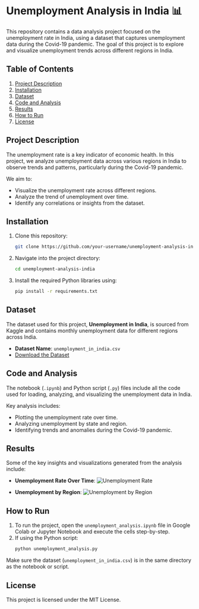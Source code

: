 # Unemployment Analysis in India 📊

This repository contains a data analysis project focused on the unemployment rate in India, using a dataset that captures unemployment data during the Covid-19 pandemic. The goal of this project is to explore and visualize unemployment trends across different regions in India.

## Table of Contents
1. [Project Description](#project-description)
2. [Installation](#installation)
3. [Dataset](#dataset)
4. [Code and Analysis](#code-and-analysis)
5. [Results](#results)
6. [How to Run](#how-to-run)
7. [License](#license)

## Project Description
The unemployment rate is a key indicator of economic health. In this project, we analyze unemployment data across various regions in India to observe trends and patterns, particularly during the Covid-19 pandemic.

We aim to:
- Visualize the unemployment rate across different regions.
- Analyze the trend of unemployment over time.
- Identify any correlations or insights from the dataset.

## Installation
1. Clone this repository:
    ```bash
    git clone https://github.com/your-username/unemployment-analysis-india.git
    ```
2. Navigate into the project directory:
    ```bash
    cd unemployment-analysis-india
    ```
3. Install the required Python libraries using:
    ```bash
    pip install -r requirements.txt
    ```

## Dataset
The dataset used for this project, **Unemployment in India**, is sourced from Kaggle and contains monthly unemployment data for different regions across India.

- **Dataset Name**: `unemployment_in_india.csv`
- [Download the Dataset](https://www.kaggle.com/datasets/gokulrajkmv/unemployment-in-india)

## Code and Analysis
The notebook (`.ipynb`) and Python script (`.py`) files include all the code used for loading, analyzing, and visualizing the unemployment data in India.

Key analysis includes:
- Plotting the unemployment rate over time.
- Analyzing unemployment by state and region.
- Identifying trends and anomalies during the Covid-19 pandemic.

## Results
Some of the key insights and visualizations generated from the analysis include:
- **Unemployment Rate Over Time**:
    ![Unemployment Rate](unemployment_rate_plot.png)

- **Unemployment by Region**:
    ![Unemployment by Region](unemployment_by_region.png)

## How to Run
1. To run the project, open the `unemployment_analysis.ipynb` file in Google Colab or Jupyter Notebook and execute the cells step-by-step.
2. If using the Python script:
    ```bash
    python unemployment_analysis.py
    ```

Make sure the dataset (`unemployment_in_india.csv`) is in the same directory as the notebook or script.

## License
This project is licensed under the MIT License.
